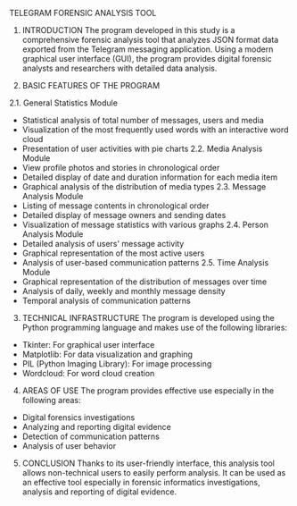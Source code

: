 TELEGRAM FORENSIC ANALYSIS TOOL

1. INTRODUCTION
The program developed in this study is a comprehensive forensic analysis tool that analyzes JSON format data exported from the Telegram messaging application. Using a modern graphical user interface (GUI), the program provides digital forensic analysts and researchers with detailed data analysis.

2. BASIC FEATURES OF THE PROGRAM

2.1. General Statistics Module
- Statistical analysis of total number of messages, users and media
- Visualization of the most frequently used words with an interactive word cloud
- Presentation of user activities with pie charts
2.2. Media Analysis Module
- View profile photos and stories in chronological order
- Detailed display of date and duration information for each media item
- Graphical analysis of the distribution of media types
2.3. Message Analysis Module
- Listing of message contents in chronological order
- Detailed display of message owners and sending dates
- Visualization of message statistics with various graphs
2.4. Person Analysis Module
- Detailed analysis of users' message activity
- Graphical representation of the most active users
- Analysis of user-based communication patterns
2.5. Time Analysis Module
- Graphical representation of the distribution of messages over time
- Analysis of daily, weekly and monthly message density
- Temporal analysis of communication patterns

3. TECHNICAL INFRASTRUCTURE
The program is developed using the Python programming language and makes use of the following libraries:
- Tkinter: For graphical user interface
- Matplotlib: For data visualization and graphing
- PIL (Python Imaging Library): For image processing
- Wordcloud: For word cloud creation


4. AREAS OF USE
The program provides effective use especially in the following areas:
- Digital forensics investigations
- Analyzing and reporting digital evidence
- Detection of communication patterns
- Analysis of user behavior

5. CONCLUSION
Thanks to its user-friendly interface, this analysis tool allows non-technical users to easily perform analysis. It can be used as an effective tool especially in forensic informatics investigations, analysis and reporting of digital evidence.


